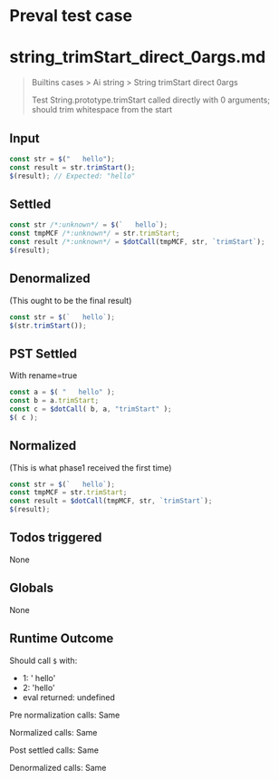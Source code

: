 # Preval test case

# string_trimStart_direct_0args.md

> Builtins cases > Ai string > String trimStart direct 0args
>
> Test String.prototype.trimStart called directly with 0 arguments; should trim whitespace from the start

## Input

`````js filename=intro
const str = $("   hello");
const result = str.trimStart();
$(result); // Expected: "hello"
`````


## Settled


`````js filename=intro
const str /*:unknown*/ = $(`   hello`);
const tmpMCF /*:unknown*/ = str.trimStart;
const result /*:unknown*/ = $dotCall(tmpMCF, str, `trimStart`);
$(result);
`````


## Denormalized
(This ought to be the final result)

`````js filename=intro
const str = $(`   hello`);
$(str.trimStart());
`````


## PST Settled
With rename=true

`````js filename=intro
const a = $( "   hello" );
const b = a.trimStart;
const c = $dotCall( b, a, "trimStart" );
$( c );
`````


## Normalized
(This is what phase1 received the first time)

`````js filename=intro
const str = $(`   hello`);
const tmpMCF = str.trimStart;
const result = $dotCall(tmpMCF, str, `trimStart`);
$(result);
`````


## Todos triggered


None


## Globals


None


## Runtime Outcome


Should call `$` with:
 - 1: ' hello'
 - 2: 'hello'
 - eval returned: undefined

Pre normalization calls: Same

Normalized calls: Same

Post settled calls: Same

Denormalized calls: Same
